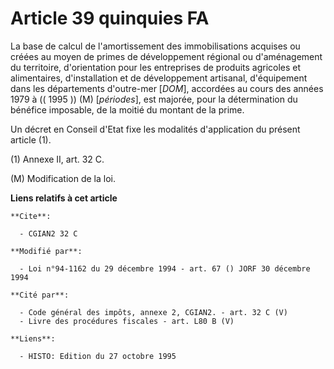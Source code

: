 # Article 39 quinquies FA

La base de calcul de l'amortissement des immobilisations acquises ou créées au moyen de primes de développement régional ou
d'aménagement du territoire, d'orientation pour les entreprises de produits agricoles et alimentaires, d'installation et de
développement artisanal, d'équipement dans les départements d'outre-mer [*DOM*], accordées au cours des années 1979 à
(( 1995 )) (M) [*périodes*], est majorée, pour la détermination du bénéfice imposable, de la moitié du montant de la prime.

Un décret en Conseil d'Etat fixe les modalités d'application du présent article (1).

(1) Annexe II, art. 32 C.

(M) Modification de la loi.

**Liens relatifs à cet article**

	**Cite**:

	  - CGIAN2 32 C

	**Modifié par**:

	  - Loi n°94-1162 du 29 décembre 1994 - art. 67 () JORF 30 décembre 1994

	**Cité par**:

	  - Code général des impôts, annexe 2, CGIAN2. - art. 32 C (V)
	  - Livre des procédures fiscales - art. L80 B (V)

	**Liens**:

	  - HISTO: Edition du 27 octobre 1995
